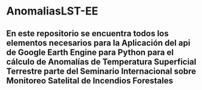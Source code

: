 # AnomaliasLST-EE

## En este repositorio se encuentra todos los elementos necesarios para la Aplicación del api de Google Earth Engine para Python para el cálculo de Anomalías de Temperatura Superficial Terrestre parte del Seminario Internacional sobre Monitoreo Satelital de Incendios Forestales
